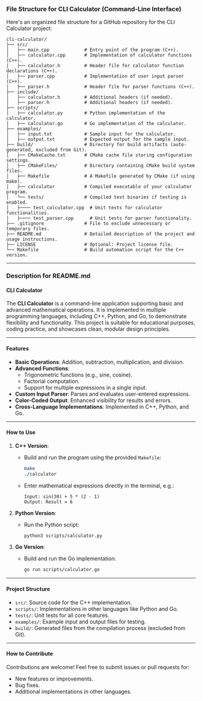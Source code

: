 ### File Structure for CLI Calculator (Command-Line Interface)

Here's an organized file structure for a GitHub repository for the CLI Calculator project:  

```
cli-calculator/
├── src/
│   ├── main.cpp             # Entry point of the program (C++).
│   ├── calculator.cpp       # Implementation of calculator functions (C++).
│   ├── calculator.h         # Header file for calculator function declarations (C++).
│   ├── parser.cpp           # Implementation of user input parser (C++).
│   ├── parser.h             # Header file for parser functions (C++).
├── include/
│   ├── calculator.h         # Additional headers (if needed).
│   ├── parser.h             # Additional headers (if needed).
├── scripts/
│   ├── calculator.py        # Python implementation of the calculator.
│   ├── calculator.go        # Go implementation of the calculator.
├── examples/
│   ├── input.txt            # Sample input for the calculator.
│   ├── output.txt           # Expected output for the sample input.
├── build/                   # Directory for build artifacts (auto-generated, excluded from Git).
│   ├── CMakeCache.txt       # CMake cache file storing configuration settings.
│   ├── CMakeFiles/          # Directory containing CMake build system files.
│   ├── Makefile             # A Makefile generated by CMake (if using make).
│   ├── calculator           # Compiled executable of your calculator program.
│   └── tests/               # Compiled test binaries if testing is enabled.
│   ├──── test_calculator.cpp  # Unit tests for calculator functionalities.
│   ├──── test_parser.cpp      # Unit tests for parser functionality.
├── .gitignore               # File to exclude unnecessary or temporary files.
├── README.md                # Detailed description of the project and usage instructions.
├── LICENSE                  # Optional: Project license file.
└── Makefile                 # Build automation script for the C++ version.
```

---

### **Description for README.md**

#### CLI Calculator

The **CLI Calculator** is a command-line application supporting basic and advanced mathematical operations. It is implemented in multiple programming languages, including C++, Python, and Go, to demonstrate flexibility and functionality. This project is suitable for educational purposes, coding practice, and showcases clean, modular design principles.

---

#### **Features**
- **Basic Operations**: Addition, subtraction, multiplication, and division.
- **Advanced Functions**:  
  - Trigonometric functions (e.g., sine, cosine).  
  - Factorial computation.  
  - Support for multiple expressions in a single input.  
- **Custom Input Parser**: Parses and evaluates user-entered expressions.
- **Color-Coded Output**: Enhanced visibility for results and errors.
- **Cross-Language Implementations**: Implemented in C++, Python, and Go.

---

#### **How to Use**
1. **C++ Version**:
   - Build and run the program using the provided `Makefile`:
     ```bash
     make
     ./calculator
     ```
   - Enter mathematical expressions directly in the terminal, e.g.:
     ```
     Input: sin(30) + 5 * (2 - 1)
     Output: Result = 6
     ```

2. **Python Version**:
   - Run the Python script:
     ```bash
     python3 scripts/calculator.py
     ```

3. **Go Version**:
   - Build and run the Go implementation:
     ```bash
     go run scripts/calculator.go
     ```

---

#### **Project Structure**
- `src/`: Source code for the C++ implementation.
- `scripts/`: Implementations in other languages like Python and Go.
- `tests/`: Unit tests for all core features.
- `examples/`: Example input and output files for testing.
- `build/`: Generated files from the compilation process (excluded from Git).

---

#### **How to Contribute**
Contributions are welcome! Feel free to submit issues or pull requests for:
- New features or improvements.
- Bug fixes.
- Additional implementations in other languages.
